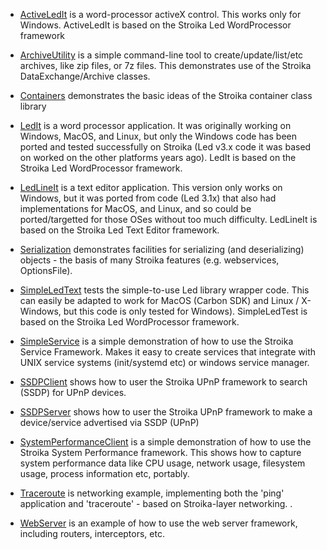  * [ActiveLedIt](ActiveLedIt/)
   is a word-processor activeX control. This works only for Windows.
   ActiveLedIt is based on the Stroika Led WordProcessor framework

 * [ArchiveUtility](ArchiveUtility/)
   is a simple command-line tool to create/update/list/etc archives, like zip files, or 7z files.
   This demonstrates use of the Stroika DataExchange/Archive classes.

 * [Containers](Containers/)
   demonstrates the basic ideas of the Stroika container class library

 * [LedIt](LedIt/)
   is a word processor application. It was originally working on Windows,
   MacOS, and Linux, but only the Windows code has been ported and tested
   successfully on Stroika (Led v3.x code it was based on worked on the
   other platforms years ago).
   LedIt is based on the Stroika Led WordProcessor framework.

 * [LedLineIt](LedLineIt/)
   is a text editor application. This version only works on Windows, but it
   was ported from code (Led 3.1x) that also had implementations for MacOS, and
   Linux, and so could be ported/targetted for those OSes without too much difficulty.
   LedLineIt is based on the Stroika Led Text Editor framework.

 * [Serialization](Serialization/)
   demonstrates facilities for serializing (and deserializing) objects - the basis of many Stroika
   features (e.g. webservices, OptionsFile).
 
 * [SimpleLedText](SimpleLedText/)
   tests the simple-to-use Led library wrapper code. This can easily
   be adapted to work for MacOS (Carbon SDK) and Linux / X-Windows, but
   this code is only tested for Windows).
   SimpleLedTest is based on the Stroika Led WordProcessor framework.

 * [SimpleService](SimpleService/)
   is a simple demonstration of how to use the Stroika Service Framework. Makes it easy to create
   services that integrate with UNIX service systems (init/systemd etc) or windows service manager.
 
 * [SSDPClient](SSDPClient/)
   shows how to user the Stroika UPnP framework to search (SSDP) for UPnP devices.

 * [SSDPServer](SSDPServer/)
   shows how to user the Stroika UPnP framework to make a device/service advertised via SSDP (UPnP)

 * [SystemPerformanceClient](SystemPerformanceClient/)
   is a simple demonstration of how to use the Stroika System Performance framework. This shows how to capture
   system performance data like CPU usage, network usage, filesystem usage, process information etc, portably.

 * [Traceroute](Traceroute/)
   is networking example, implementing both the 'ping' application and 'traceroute' - based on Stroika-layer networking.
   .
 * [WebServer](WebServer/)
   is an example of how to use the web server framework, including routers, interceptors, etc.

